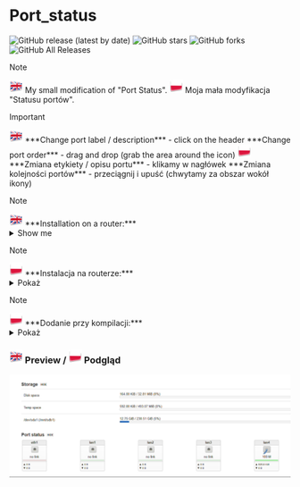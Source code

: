 # Port_status

![GitHub release (latest by date)](https://img.shields.io/github/v/release/4IceG/Port_status?style=flat-square)
![GitHub stars](https://img.shields.io/github/stars/4IceG/Port_status?style=flat-square)
![GitHub forks](https://img.shields.io/github/forks/4IceG/Port_statuse?style=flat-square)
![GitHub All Releases](https://img.shields.io/github/downloads/4IceG/Port_status/total)

> [!NOTE]
> <img src="https://raw.githubusercontent.com/4IceG/Personal_data/master/dooffy_design_icons_EU_flags_United_Kingdom.png" height="24">
> My small modification of "Port Status".   
> <img src="https://raw.githubusercontent.com/4IceG/Personal_data/master/dooffy_design_icons_EU_flags_Poland.png" height="24">
> Moja mała modyfikacja "Statusu portów".

> [!IMPORTANT]
> <img src="https://raw.githubusercontent.com/4IceG/Personal_data/master/dooffy_design_icons_EU_flags_United_Kingdom.png" height="24">   
> ***Change port label / description*** - click on the header   
> ***Change port order*** - drag and drop (grab the area around the icon)   
> <img src="https://raw.githubusercontent.com/4IceG/Personal_data/master/dooffy_design_icons_EU_flags_Poland.png" height="24">   
> ***Zmiana etykiety / opisu portu*** - klikamy w nagłówek   
> ***Zmiana kolejności portów*** - przeciągnij i upuść (chwytamy za obszar wokół ikony)

> [!NOTE]
> <img src="https://raw.githubusercontent.com/4IceG/Personal_data/master/dooffy_design_icons_EU_flags_United_Kingdom.png" height="24">
> ***Installation on a router:***

<details>
   <summary>Show me</summary>

1. Replace the contents of the 29_ports.js file using WinSCP (/www/luci-static/resources/view/status/include).
2. Change the permissions in luci-mod-status-index.json (/usr/share/rpcd/acl.d/luci-mod-status-index.json).
We search for the section with permissions for luci-mod-status-index-ports and replace it with this:   

``` bash
	"luci-mod-status-index-ports": {
	  "description": "Grant access to port status display",
		"read": {
			"file": {
				"/etc/user_defined_ports.json": [ "read" ]
			},
			"ubus": {
				"file": [ "read" ],
				"luci": [ "getBuiltinEthernetPorts" ]
			}
		},
		"write": {
			"file": {
				"/etc/user_defined_ports.json": [ "write" ]
			},
			"ubus": {
				"file": [ "write" ]
			}
		}
	},
```    
4. Cleare browser cache.
5. The first time, it created the /etc/user_defined_ports.json file, but it was empty. Repeate the configuration and We got what we want.
</details>

> [!NOTE]
> <img src="https://raw.githubusercontent.com/4IceG/Personal_data/master/dooffy_design_icons_EU_flags_Poland.png" height="24">
> ***Instalacja na routerze:***

<details>
   <summary>Pokaż</summary>

1. Podmieniamy zawartość pliku 29_ports.js za pomocą WinSCP (/www/luci-static/resources/view/status/include)
2. Zmieniamy uprawnienia w luci-mod-status-index.json (/usr/share/rpcd/acl.d/luci-mod-status-index.json). Szukamy sekcji z uprawnieniami dla luci-mod-status-index-ports i podmieniamy na:   

``` bash
	"luci-mod-status-index-ports": {
	  "description": "Grant access to port status display",
		"read": {
			"file": {
				"/etc/user_defined_ports.json": [ "read" ]
			},
			"ubus": {
				"file": [ "read" ],
				"luci": [ "getBuiltinEthernetPorts" ]
			}
		},
		"write": {
			"file": {
				"/etc/user_defined_ports.json": [ "write" ]
			},
			"ubus": {
				"file": [ "write" ]
			}
		}
	},
```    
3. Czyścimy cache przeglądarki
4. Za pierwszym razem może utworzyć plik /etc/user_defined_ports.json ale pusty, ponawiamy konfigurację i już mamy to co być powinno.
</details>

> [!NOTE]
> <img src="https://raw.githubusercontent.com/4IceG/Personal_data/master/dooffy_design_icons_EU_flags_Poland.png" height="24">
> ***Dodanie przy kompilacji:***

<details>
   <summary>Pokaż</summary>

1. Podmieniamy plik 29_ports.js w lokalizacji
   > /feeds/luci/modules/luci-mod-status/htdocs/luci-static/resources/view/status/include
2. Zmieniamy uprawnienia w luci-mod-status-index.json, plik znajduje się w
   > /feeds/luci/modules/luci-mod-status/root/usr/share/rpcd/acl.d/luci-mod-status-index.json.

	Szukamy sekcji z uprawnieniami dla luci-mod-status-index-ports i podmieniamy na:   
``` bash
	"luci-mod-status-index-ports": {
	  "description": "Grant access to port status display",
		"read": {
			"file": {
				"/etc/user_defined_ports.json": [ "read" ]
			},
			"ubus": {
				"file": [ "read" ],
				"luci": [ "getBuiltinEthernetPorts" ]
			}
		},
		"write": {
			"file": {
				"/etc/user_defined_ports.json": [ "write" ]
			},
			"ubus": {
				"file": [ "write" ]
			}
		}
	},
```    
3. Dodajemy tłumaczenie dla nowych okienek / elementów menu. Kopiujemy linijki tłumaczenia z pliku Port_status.pot do pliku w lokalizacji /feeds/luci/modules/luci-base/po/pl

</details>



### <img src="https://raw.githubusercontent.com/4IceG/Personal_data/master/dooffy_design_icons_EU_flags_United_Kingdom.png" height="24"> Preview / <img src="https://raw.githubusercontent.com/4IceG/Personal_data/master/dooffy_design_icons_EU_flags_Poland.png" height="24"> Podgląd

![](https://github.com/4IceG/Personal_data/blob/master/zrzuty/Port_status.gif?raw=true)
